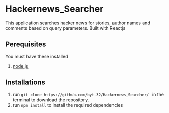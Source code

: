# Hackernews_Searcher #
<p> This application searches hacker news for stories, author names and comments based on query parameters. Built with Reactjs</p>
<h2> Perequisites </h2>
   <p>You must have these installed </p>
   <ol><li><a href='https://nodejs.org'> node.js </a></li></ol>
<h2> Installations </h2>
  <ol>
    <li> run <code>git clone https://github.com/byt-32/Hackernews_Searcher/ </code>  in the terminal to download the repository. </li>
    <li>run <code>npm install</code> to install the required dependencies</li>
  </ol>
